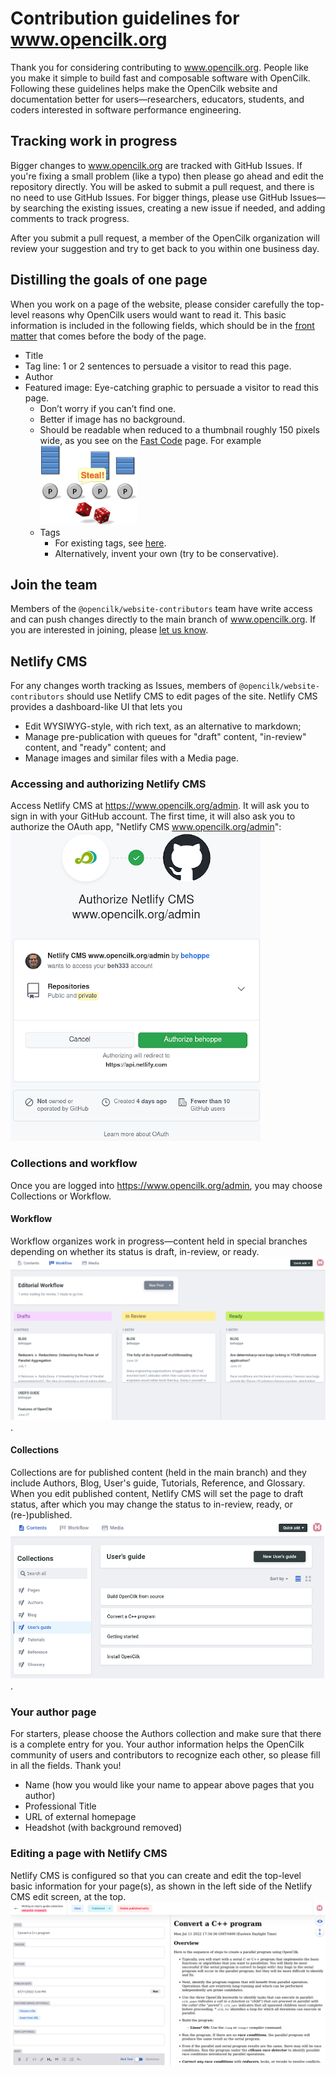 # Contribution guidelines for www.opencilk.org

Thank you for considering contributing to www.opencilk.org. People like you make it simple to build fast and composable software with OpenCilk. Following these guidelines helps make the OpenCilk website and documentation better for users&mdash;researchers, educators, students, and coders interested in software performance engineering.

## Tracking work in progress

Bigger changes to www.opencilk.org are tracked with GitHub Issues. If you're fixing a small problem (like a typo) then please go ahead and 
edit the repository directly. You will be asked to submit a pull request, and there is no need to use GitHub Issues. For bigger things,
please use GitHub Issues&mdash;by searching the existing issues, creating a new issue if needed, and adding comments to track progress.

After you submit a pull request, a member of the OpenCilk organization will review your suggestion and try to get back to you within one business day.

## Distilling the goals of one page

When you work on a page of the website, please consider carefully the top-level reasons why OpenCilk users would want to read it. This basic information is included in the following fields, which should be in the [front matter](https://www.11ty.dev/docs/data-frontmatter/) that comes before the body of the page.

- Title
- Tag line: 1 or 2 sentences to persuade a visitor to read this page.
- Author
- Featured image: Eye-catching graphic to persuade a visitor to read this page.
  * Don’t worry if you can’t find one.
  * Better if image has no background.
  * Should be readable when reduced to a thumbnail roughly 150 pixels wide, as you see on the [Fast Code](https://www.opencilk.org/posts) page. For example </br>![random-work-steal](/src/img/random-work-steal-154px.png)
  * Tags
    - For existing tags, see [here](https://www.opencilk.org/tags/news/).
    - Alternatively, invent your own (try to be conservative).

## Join the team

Members of the `@opencilk/website-contributors` team have write access and can push changes directly to the main branch of www.opencilk.org.
If you are interested in joining, please [let us know](https://github.com/orgs/OpenCilk/discussions).

## Netlify CMS

For any changes worth tracking as Issues, members of `@opencilk/website-contributors` should use Netlify CMS to edit pages of the site. 
Netlify CMS provides a dashboard-like UI that lets you

- Edit WYSIWYG-style, with rich text, as an alternative to markdown;
- Manage pre-publication with queues for "draft" content, "in-review" content, and "ready" content; and
- Manage images and similar files with a Media page.

### Accessing and authorizing Netlify CMS

Access Netlify CMS at https://www.opencilk.org/admin. It will ask you to sign in with your GitHub account. The first time, it will also 
ask you to authorize the OAuth app, "Netlify CMS www.opencilk.org/admin": </br>![authorize-netlify-cms-oath](/src/img/authorize-netlify-cms-oauth.png)

### Collections and workflow

Once you are logged into https://www.opencilk.org/admin, you may choose Collections or Workflow.

#### Workflow 

Workflow organizes work in progress&mdash;content held in special branches depending on whether its status is draft, in-review, or ready.
</br>![netlify-cms-workflow](/src/img/netlify-cms-workflow.png).

#### Collections

Collections are for published content (held in the main branch) and they include Authors, Blog, User's guide, Tutorials, Reference, and Glossary.
When you edit published content, Netlify CMS will set the page to draft status, after which you may change the status to in-review, ready, or (re-)published.
</br>![netlify-cms-collections](/src/img/netlify-cms-collections.png).

### Your author page

For starters, please choose the Authors collection and make sure that there is a complete entry for you. Your author information helps the OpenCilk community of users and contributors to recognize each other, so please fill in all the fields. Thank you!

- Name (how you would like your name to appear above pages that you author)
- Professional Title
- URL of external homepage
- Headshot (with background removed)

### Editing a page with Netlify CMS

Netlify CMS is configured so that you can create and edit the top-level basic information for your page(s), as shown in the left side of the Netlify CMS edit screen, at the top. </br>![netlify-cms-editor](/src/img/netlify-cms-editor.png)
